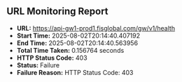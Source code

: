 ## URL Monitoring Report

- **URL:** https://api-gw1-prod1.fisglobal.com/gw/v1/health
- **Start Time:** 2025-08-02T20:14:40.407192
- **End Time:** 2025-08-02T20:14:40.563956
- **Total Time Taken:** 0.156764 seconds
- **HTTP Status Code:** 403
- **Status:** Failure
- **Failure Reason:** HTTP Status Code: 403
